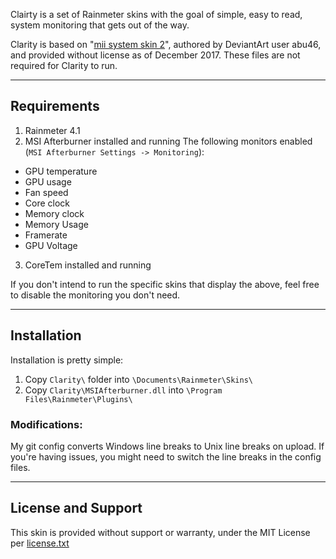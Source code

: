 Clairty is a set of Rainmeter skins with the goal of simple, easy to read, system monitoring that gets out of the way. 

Clarity is based on "[mii system skin 2](http://abu46.deviantart.com/art/mii-system-skin-2-206965499)", authored by DeviantArt user abu46, and provided without license as of December 2017.
These files are not required for Clarity to run.

----------------------------------------------
## Requirements

1. Rainmeter 4.1
2. MSI Afterburner installed and running 
	The following monitors enabled (`MSI Afterburner Settings -> Monitoring`):
  * GPU temperature
  * GPU usage
  * Fan speed
  * Core clock
  * Memory clock
  * Memory Usage
  * Framerate
  * GPU Voltage
3. CoreTem installed and running

If you don't intend to run the specific skins that display the above, feel free to disable the monitoring you don't need. 

----------------------------------------------

## Installation

Installation is pretty simple:


1. Copy `Clarity\` folder into `\Documents\Rainmeter\Skins\`
2. Copy `Clarity\MSIAfterburner.dll` into `\Program Files\Rainmeter\Plugins\`


### Modifications:

My git config converts Windows line breaks to Unix line breaks on upload. If you're having issues, you might need to switch the 
line breaks in the config files. 

----------------------------------------------

## License and Support

This skin is provided without support or warranty, under the MIT License per [license.txt](https://github.com/jehanalvani/Clarity/blob/master/license.txt)



